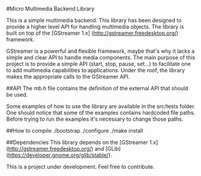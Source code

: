 #Micro Multimedia Backend Library

This is a simple multimedia backend. This library has been designed to provide a higher level API for 
handling multimedia objects. 
The library is built on top of the [GStreamer 1.x] (http://gstreamer.freedesktop.org/) framework. 

GStreamer is a powerful and flexible framework, maybe that's why it lacks a simple and clear API to 
handle media components. The main purpose of this project is to provide a simple API (start, stop, pause, set...)
to facilitate one to add multimedia capabilities to applications. Under the roof, the library
makes the appropriate calls to the GStreamer API.

##API
The mb.h file contains the definition of the external API that should be used. 

Some examples of how to use the library are available in the src/tests folder. 
One should notice that some of the examples contains hardcoded file paths. Before trying to run
the examples it's necessary to change those paths.

##How to compile
./bootstrap
./configure
./make install

##Dependencies
This library depends on the [GStreamer 1.x] (http://gstreamer.freedesktop.org/) and [GLib] (https://developer.gnome.org/glib/stable/).

This is a project under development. Feel free to contribute.
